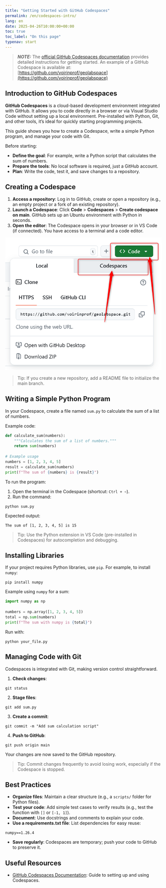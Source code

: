 ```yaml
---
title: "Getting Started with GitHub Codespaces"
permalink: /en/codespaces-intro/
lang: en
date: 2025-04-26T10:00:00+00:00
toc: true
toc_label: "On this page"
typenav: start
---
```

> **_NOTE:_** The [official GitHub Codespaces documentation](https://docs.github.com/en/codespaces) provides detailed instructions for getting started. An example of a GitHub Codespace is available at: [https://github.com/voirinprof/geolabspace](https://github.com/voirinprof/geolabspace)

## Introduction to GitHub Codespaces

**GitHub Codespaces** is a cloud-based development environment integrated with GitHub. It allows you to code directly in a browser or via Visual Studio Code without setting up a local environment. Pre-installed with Python, Git, and other tools, it’s ideal for quickly starting programming projects.

This guide shows you how to create a Codespace, write a simple Python program, and manage your code with Git.

Before starting:
- **Define the goal**: For example, write a Python script that calculates the sum of numbers.
- **Prepare the tools**: No local software is required, just a GitHub account.
- **Plan**: Write the code, test it, and save changes to a repository.

## Creating a Codespace

1. **Access a repository**: Log in to GitHub, create or open a repository (e.g., an empty project or a fork of an existing repository).
2. **Launch a Codespace**: Click **Code** > **Codespaces** > **Create codespace on main**. GitHub sets up an Ubuntu environment with Python in seconds.
3. **Open the editor**: The Codespace opens in your browser or in VS Code (if connected). You have access to a terminal and a code editor.

![Open Codespaces](/assets/img/codespace-step1.png)

> Tip: If you create a new repository, add a README file to initialize the main branch.

## Writing a Simple Python Program

In your Codespace, create a file named `sum.py` to calculate the sum of a list of numbers.

Example code:

```python
def calculate_sum(numbers):
    """Calculates the sum of a list of numbers."""
    return sum(numbers)

# Example usage
numbers = [1, 2, 3, 4, 5]
result = calculate_sum(numbers)
print(f"The sum of {numbers} is {result}")
```

To run the program:
1. Open the terminal in the Codespace (shortcut: `Ctrl + ~`).
2. Run the command:

```shell
python sum.py
```

Expected output:
```
The sum of [1, 2, 3, 4, 5] is 15
```

> Tip: Use the Python extension in VS Code (pre-installed in Codespaces) for autocompletion and debugging.

## Installing Libraries

If your project requires Python libraries, use `pip`. For example, to install `numpy`:

```shell
pip install numpy
```

Example using `numpy` for a sum:

```python
import numpy as np

numbers = np.array([1, 2, 3, 4, 5])
total = np.sum(numbers)
print(f"The sum with numpy is {total}")
```

Run with:
```shell
python your_file.py
```

## Managing Code with Git

Codespaces is integrated with Git, making version control straightforward.

1. **Check changes**:
```shell
git status
```

2. **Stage files**:
```shell
git add sum.py
```

3. **Create a commit**:
```shell
git commit -m "Add sum calculation script"
```

4. **Push to GitHub**:
```shell
git push origin main
```

Your changes are now saved to the GitHub repository.

> Tip: Commit changes frequently to avoid losing work, especially if the Codespace is stopped.

## Best Practices

- **Organize files**: Maintain a clear structure (e.g., a `scripts/` folder for Python files).
- **Test your code**: Add simple test cases to verify results (e.g., test the function with `[]` or `[-1, 1]`).
- **Document**: Use docstrings and comments to explain your code.
- **Use a requirements.txt file**: List dependencies for easy reuse:
```text
numpy==1.26.4
```

- **Save regularly**: Codespaces are temporary; push your code to GitHub to preserve it.

## Useful Resources

- [GitHub Codespaces Documentation](https://docs.github.com/en/codespaces): Guide to setting up and using Codespaces.
